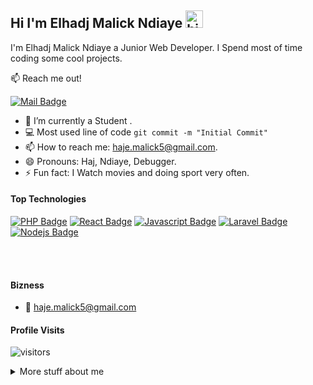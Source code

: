 ## Hi I'm Elhadj Malick Ndiaye <img src="https://user-images.githubusercontent.com/1303154/88677602-1635ba80-d120-11ea-84d8-d263ba5fc3c0.gif" width="28px" alt="hi">

I'm Elhadj Malick Ndiaye a Junior Web Developer.
I Spend most of time coding some cool projects.

:mailbox: Reach me out!

[![Mail Badge](https://img.shields.io/badge/-haje.malick5-c0392b?style=flat&labelColor=c0392b&logo=gmail&logoColor=white)](mailto:haje.malick5@gmail.com)

<!-- TODO: Add last video link -->

- 🔭 I’m currently a Student .
- :computer: Most used line of code `git commit -m "Initial Commit"`
- 📫 How to reach me: haje.malick5@gmail.com.
- 😄 Pronouns: Haj, Ndiaye, Debugger.
- ⚡ Fun fact: I Watch movies and doing sport very often.

#### Top Technologies

<!-- TODO: Make technologies links takes you to repositories -->

[![PHP Badge](https://img.shields.io/badge/-PHP-3C873A?style=for-the-badge&labelColor=black&logo=php&logoColor=3C873A)](#)
[![React Badge](https://img.shields.io/badge/-React-61DBFB?style=for-the-badge&labelColor=black&logo=react&logoColor=61DBFB)](#) [![Javascript Badge](https://img.shields.io/badge/-Javascript-F0DB4F?style=for-the-badge&labelColor=black&logo=javascript&logoColor=F0DB4F)](#) [![Laravel Badge](https://img.shields.io/badge/-laravel-007acc?style=for-the-badge&labelColor=black&logo=laravel&logoColor=007acc)](#) [![Nodejs Badge](https://img.shields.io/badge/-Nodejs-3C873A?style=for-the-badge&labelColor=black&logo=node.js&logoColor=3C873A)](#)

<br />
<br />

#### Bizness

- :email: haje.malick5@gmail.com

#### Profile Visits

![visitors](https://visitor-badge.glitch.me/badge?page_id=Th3-attacker.Th3-attacker)

<details>
<summary>
  More stuff about me
</summary>

<br >

#### Github Stats

![Ipenywis's github stats](https://github-readme-stats.vercel.app/api?username=Th3-attacker&count_private=true&theme=tokyonight&hide=contribs,prs)

</details>
